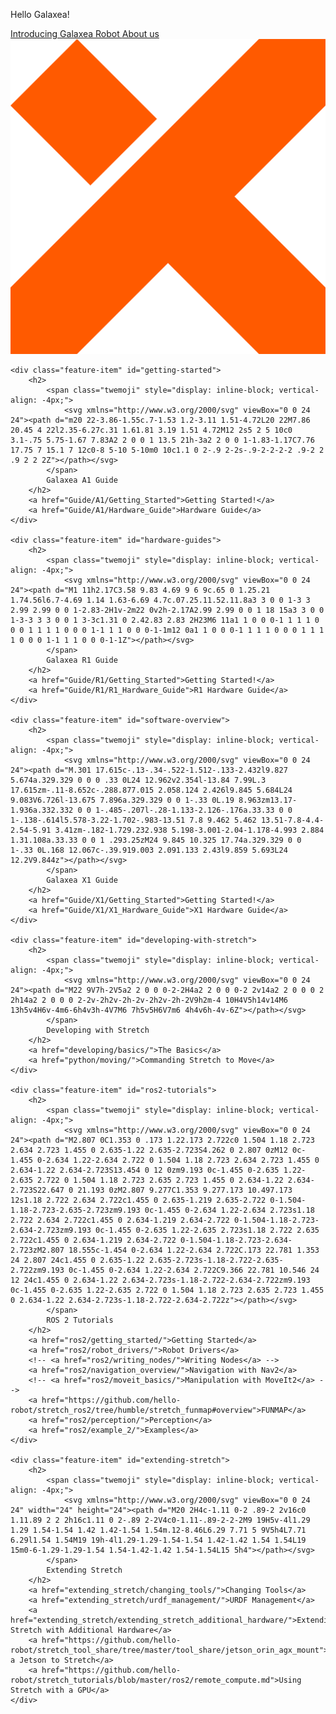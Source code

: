 <!-- 图片和按钮容器 -->
<div class="image-button-container">
    <!-- 按钮部分 -->
    <div class="button-container">
        <!-- 文字部分 -->
        <div class="text-container">
            <p>Hello Galaxea!</p>
        </div>
        <!-- 按钮包装容器 -->
        <div class="buttons-wrapper">
            <a href="Introducing_Galaxea_Robot/introduction" class="md-button-quickstart">
                Introducing Galaxea Robot
            </a>
            <a href="about_us/about_us" class="md-button-guide">
                About us
            </a>
        </div>
    </div>
    <!-- 单独图片 -->
    <img src="assets/logo.png" alt="单独图片" class="standalone-image">
</div>

<div class="top-hr">

    <div class="feature-item" id="getting-started">
        <h2>
            <span class="twemoji" style="display: inline-block; vertical-align: -4px;">
                <svg xmlns="http://www.w3.org/2000/svg" viewBox="0 0 24 24"><path d="m20 22-3.86-1.55c.7-1.53 1.2-3.11 1.51-4.72L20 22M7.86 20.45 4 22l2.35-6.27c.31 1.61.81 3.19 1.51 4.72M12 2s5 2 5 10c0 3.1-.75 5.75-1.67 7.83A2 2 0 0 1 13.5 21h-3a2 2 0 0 1-1.83-1.17C7.76 17.75 7 15.1 7 12c0-8 5-10 5-10m0 10c1.1 0 2-.9 2-2s-.9-2-2-2-2 .9-2 2 .9 2 2 2Z"></path></svg>
            </span>
            Galaxea A1 Guide
        </h2>
        <a href="Guide/A1/Getting_Started">Getting Started!</a>
        <a href="Guide/A1/Hardware_Guide">Hardware Guide</a>
    </div>

    <div class="feature-item" id="hardware-guides">
        <h2>
            <span class="twemoji" style="display: inline-block; vertical-align: -4px;">
                <svg xmlns="http://www.w3.org/2000/svg" viewBox="0 0 24 24"><path d="M1 11h2.17C3.58 9.83 4.69 9 6 9c.65 0 1.25.21 1.74.56l6.7-4.69 1.14 1.63-6.69 4.7c.07.25.11.52.11.8a3 3 0 0 1-3 3 2.99 2.99 0 0 1-2.83-2H1v-2m22 0v2h-2.17A2.99 2.99 0 0 1 18 15a3 3 0 0 1-3-3 3 3 0 0 1 3-3c1.31 0 2.42.83 2.83 2H23M6 11a1 1 0 0 0-1 1 1 1 0 0 0 1 1 1 1 0 0 0 1-1 1 1 0 0 0-1-1m12 0a1 1 0 0 0-1 1 1 1 0 0 0 1 1 1 1 0 0 0 1-1 1 1 0 0 0-1-1Z"></path></svg>
            </span>
            Galaxea R1 Guide
        </h2>
        <a href="Guide/R1/Getting_Started">Getting Started!</a>
        <a href="Guide/R1/R1_Hardware_Guide">R1 Hardware Guide</a>
    </div>

    <div class="feature-item" id="software-overview">
        <h2>
            <span class="twemoji" style="display: inline-block; vertical-align: -4px;">
                <svg xmlns="http://www.w3.org/2000/svg" viewBox="0 0 24 24"><path d="M.301 17.615c-.13-.34-.522-1.512-.133-2.432l9.827 5.674a.329.329 0 0 0 .33 0L24 12.962v2.354l-13.84 7.99L.3 17.615zm-.11-8.652c-.288.877.015 2.058.124 2.426l9.845 5.684L24 9.083V6.726l-13.675 7.896a.329.329 0 0 1-.33 0L.19 8.963zm13.17-1.936a.332.332 0 0 1-.485-.207l-.28-1.133-2.126-.176a.33.33 0 0 1-.138-.614l5.578-3.22-1.702-.983-13.51 7.8 9.462 5.462 13.51-7.8-4.4-2.54-5.91 3.41zm-.182-1.729.232.938 5.198-3.001-2.04-1.178-4.993 2.884 1.31.108a.33.33 0 0 1 .293.25zM24 9.845 10.325 17.74a.329.329 0 0 1-.33 0L.168 12.067c-.39.919.003 2.091.133 2.43l9.859 5.693L24 12.2V9.844z"></path></svg>
            </span>
            Galaxea X1 Guide
        </h2>
        <a href="Guide/X1/Getting_Started">Getting Started!</a>
        <a href="Guide/X1/X1_Hardware_Guide">X1 Hardware Guide</a>
    </div>

    <div class="feature-item" id="developing-with-stretch">
        <h2>
            <span class="twemoji" style="display: inline-block; vertical-align: -4px;">
                <svg xmlns="http://www.w3.org/2000/svg" viewBox="0 0 24 24"><path d="M22 9V7h-2V5a2 2 0 0 0-2-2H4a2 2 0 0 0-2 2v14a2 2 0 0 0 2 2h14a2 2 0 0 0 2-2v-2h2v-2h-2v-2h2v-2h-2V9h2m-4 10H4V5h14v14M6 13h5v4H6v-4m6-6h4v3h-4V7M6 7h5v5H6V7m6 4h4v6h-4v-6Z"></path></svg>
            </span>
            Developing with Stretch
        </h2>
        <a href="developing/basics/">The Basics</a>
        <a href="python/moving/">Commanding Stretch to Move</a>
    </div>

    <div class="feature-item" id="ros2-tutorials">
        <h2>
            <span class="twemoji" style="display: inline-block; vertical-align: -4px;">
                <svg xmlns="http://www.w3.org/2000/svg" viewBox="0 0 24 24"><path d="M2.807 0C1.353 0 .173 1.22.173 2.722c0 1.504 1.18 2.723 2.634 2.723 1.455 0 2.635-1.22 2.635-2.723S4.262 0 2.807 0zM12 0c-1.455 0-2.634 1.22-2.634 2.722 0 1.504 1.18 2.723 2.634 2.723 1.455 0 2.634-1.22 2.634-2.723S13.454 0 12 0zm9.193 0c-1.455 0-2.635 1.22-2.635 2.722 0 1.504 1.18 2.723 2.635 2.723 1.455 0 2.634-1.22 2.634-2.723S22.647 0 21.193 0zM2.807 9.277C1.353 9.277.173 10.497.173 12s1.18 2.722 2.634 2.722c1.455 0 2.635-1.219 2.635-2.722 0-1.504-1.18-2.723-2.635-2.723zm9.193 0c-1.455 0-2.634 1.22-2.634 2.723s1.18 2.722 2.634 2.722c1.455 0 2.634-1.219 2.634-2.722 0-1.504-1.18-2.723-2.634-2.723zm9.193 0c-1.455 0-2.635 1.22-2.635 2.723s1.18 2.722 2.635 2.722c1.455 0 2.634-1.219 2.634-2.722 0-1.504-1.18-2.723-2.634-2.723zM2.807 18.555c-1.454 0-2.634 1.22-2.634 2.722C.173 22.781 1.353 24 2.807 24c1.455 0 2.635-1.22 2.635-2.723s-1.18-2.722-2.635-2.722zm9.193 0c-1.455 0-2.634 1.22-2.634 2.722C9.366 22.781 10.546 24 12 24c1.455 0 2.634-1.22 2.634-2.723s-1.18-2.722-2.634-2.722zm9.193 0c-1.455 0-2.635 1.22-2.635 2.722 0 1.504 1.18 2.723 2.635 2.723 1.455 0 2.634-1.22 2.634-2.723s-1.18-2.722-2.634-2.722z"></path></svg>
            </span>
            ROS 2 Tutorials
        </h2>
        <a href="ros2/getting_started/">Getting Started</a>
        <a href="ros2/robot_drivers/">Robot Drivers</a>
        <!-- <a href="ros2/writing_nodes/">Writing Nodes</a> -->
        <a href="ros2/navigation_overview/">Navigation with Nav2</a>
        <!-- <a href="ros2/moveit_basics/">Manipulation with MoveIt2</a> -->
        <a href="https://github.com/hello-robot/stretch_ros2/tree/humble/stretch_funmap#overview">FUNMAP</a>
        <a href="ros2/perception/">Perception</a>
        <a href="ros2/example_2/">Examples</a>
    </div>

    <div class="feature-item" id="extending-stretch">
        <h2>
            <span class="twemoji" style="display: inline-block; vertical-align: -4px;">
                <svg xmlns="http://www.w3.org/2000/svg" viewBox="0 0 24 24" width="24" height="24"><path d="M20 2H4c-1.11 0-2 .89-2 2v16c0 1.11.89 2 2 2h16c1.11 0 2-.89 2-2V4c0-1.11-.89-2-2-2M9 19H5v-4l1.29 1.29 1.54-1.54 1.42 1.42-1.54 1.54m.12-8.46L6.29 7.71 5 9V5h4L7.71 6.29l1.54 1.54M19 19h-4l1.29-1.29-1.54-1.54 1.42-1.42 1.54 1.54L19 15m0-6-1.29-1.29-1.54 1.54-1.42-1.42 1.54-1.54L15 5h4"></path></svg>
            </span>
            Extending Stretch
        </h2>
        <a href="extending_stretch/changing_tools/">Changing Tools</a>
        <a href="extending_stretch/urdf_management/">URDF Management</a>
        <a href="extending_stretch/extending_stretch_additional_hardware/">Extending Stretch with Additional Hardware</a>
        <a href="https://github.com/hello-robot/stretch_tool_share/tree/master/tool_share/jetson_orin_agx_mount">Adding a Jetson to Stretch</a>
        <a href="https://github.com/hello-robot/stretch_tutorials/blob/master/ros2/remote_compute.md">Using Stretch with a GPU</a>
    </div>

</div>
